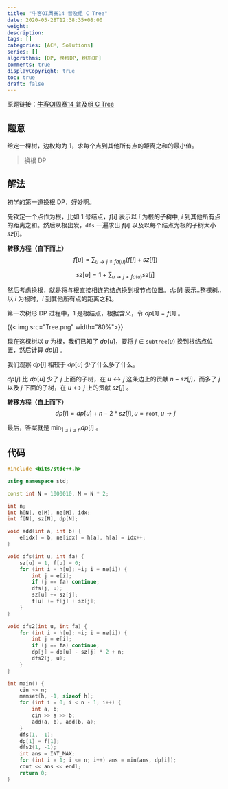 ```yaml
---
title: "牛客OI周赛14 普及组 C Tree"
date: 2020-05-28T12:38:35+08:00
weight: 
description:
tags: []
categories: [ACM, Solutions]
series: []
algorithms: [DP, 换根DP, 树形DP]
comments: true
displayCopyright: true
toc: true
draft: false
---
```


原题链接：[牛客OI周赛14 普及组 C Tree](https://ac.nowcoder.com/acm/contest/4479/C)

<!--more-->

## 题意

给定一棵树，边权均为 $1$，求每个点到其他所有点的距离之和的最小值。

> 换根 DP

## 解法

初学的第一道换根 DP，好妙啊。

先钦定一个点作为根，比如 $1$ 号结点，$f[i]$ 表示以 $i$ 为根的子树中, $i$ 到其他所有点的距离之和。然后从根出发，`dfs` 一遍求出 $f[i]$ 以及以每个结点为根的子树大小 $sz[i]$。

**转移方程（自下而上）**  
$$
f[u]=\sum_{u\rightarrow j \neq fa(u)}(f[j]+sz[j])
$$

$$
sz[u]=1+\sum_{u\rightarrow j \neq fa(u)}sz[j]
$$

然后考虑换根，就是将与根直接相连的结点换到根节点位置。$dp[i]$ 表示..整棵树..以 $i$ 为根时，$i$ 到其他所有点的距离之和。

第一次树形 DP 过程中，$1$ 是根结点，根据含义，令 $dp[1]=f[1]$ 。

{{< img src="Tree.png" width="80%">}}

现在这棵树以 $u$ 为根，我们已知了 $dp[u]$，要将 $j \in \texttt{subtree}(u)$ 换到根结点位置，然后计算 $dp[j]$ 。

我们观察 $dp[j]$ 相较于 $dp[u]$ 少了什么多了什么。

$dp[j]$ 比 $dp[u]$ 少了 $j$ 上面的子树，在 $u\leftrightarrow j$ 这条边上的贡献 $n-sz[j]$，而多了 $j$ 以及 $j$ 下面的子树，在 $u\leftrightarrow j$ 上的贡献 $sz[j]$ 。

**转移方程（自上而下）**  
$$
dp[j]=dp[u]+n-2*sz[j],u=\texttt{root},u\rightarrow j
$$

最后，答案就是 $\min_{1\le i\le n}dp[i]$ 。

## 代码

```cpp
#include <bits/stdc++.h>

using namespace std;

const int N = 1000010, M = N * 2;

int n;
int h[N], e[M], ne[M], idx;
int f[N], sz[N], dp[N];

void add(int a, int b) {
	e[idx] = b, ne[idx] = h[a], h[a] = idx++;	
}

void dfs(int u, int fa) {
	sz[u] = 1, f[u] = 0;
	for (int i = h[u]; ~i; i = ne[i]) {
		int j = e[i];
		if (j == fa) continue;
		dfs(j, u);
		sz[u] += sz[j];
		f[u] += f[j] + sz[j];
	}
}

void dfs2(int u, int fa) {
	for (int i = h[u]; ~i; i = ne[i]) {
		int j = e[i];
		if (j == fa) continue;
		dp[j] = dp[u] - sz[j] * 2 + n;
		dfs2(j, u);
	}
}

int main() {
	cin >> n;
	memset(h, -1, sizeof h);
	for (int i = 0; i < n - 1; i++) {
		int a, b;
		cin >> a >> b;
		add(a, b), add(b, a);
	}
	dfs(1, -1);
	dp[1] = f[1];
	dfs2(1, -1);
	int ans = INT_MAX;
	for (int i = 1; i <= n; i++) ans = min(ans, dp[i]);
	cout << ans << endl;
	return 0;
}
```
